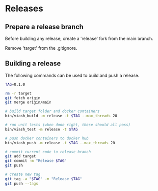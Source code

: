 # Releases

## Prepare a release branch

Before building any release, create a 'release' fork from the main branch.

Remove 'target' from the .gitignore.

## Building a release

The following commands can be used to build and push a release.


```bash
TAG=0.1.0

rm -r target
git fetch origin
git merge origin/main

# build target folder and docker containers
bin/viash_build -m release -t $TAG --max_threads 20

# run unit tests (when done right, these should all pass)
bin/viash_test -m release -t $TAG

# push docker containers to docker hub
bin/viash_push -m release -t $TAG --max_threads 20

# commit current code to release branch
git add target
git commit -m "Release $TAG"
git push 

# create new tag
git tag -a "$TAG" -m "Release $TAG"
git push --tags
```